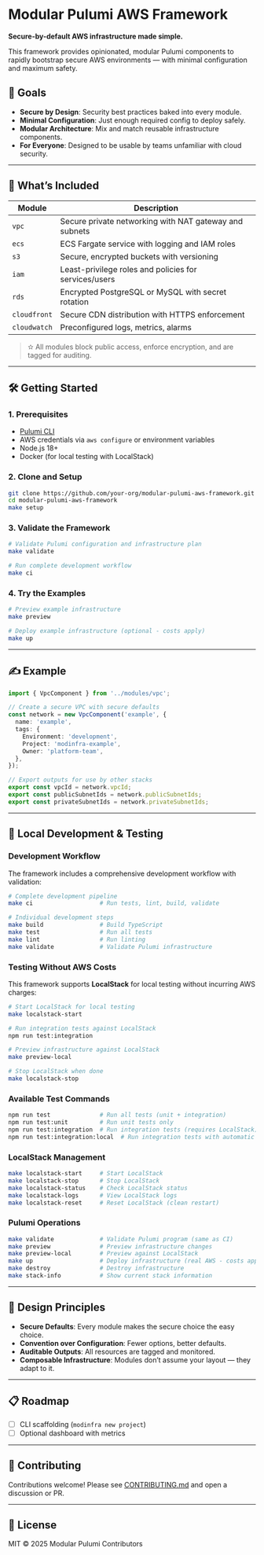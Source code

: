 # Modular Pulumi AWS Framework

**Secure-by-default AWS infrastructure made simple.**

This framework provides opinionated, modular Pulumi components to rapidly bootstrap secure AWS environments — with minimal configuration and maximum safety.

## 🚀 Goals

- **Secure by Design**: Security best practices baked into every module.
- **Minimal Configuration**: Just enough required config to deploy safely.
- **Modular Architecture**: Mix and match reusable infrastructure components.
- **For Everyone**: Designed to be usable by teams unfamiliar with cloud security.

---

## 🧱 What’s Included

| Module       | Description                                            |
| ------------ | ------------------------------------------------------ |
| `vpc`        | Secure private networking with NAT gateway and subnets |
| `ecs`        | ECS Fargate service with logging and IAM roles         |
| `s3`         | Secure, encrypted buckets with versioning              |
| `iam`        | Least-privilege roles and policies for services/users  |
| `rds`        | Encrypted PostgreSQL or MySQL with secret rotation     |
| `cloudfront` | Secure CDN distribution with HTTPS enforcement         |
| `cloudwatch` | Preconfigured logs, metrics, alarms                    |

> ✫️ All modules block public access, enforce encryption, and are tagged for auditing.

---

## 🛠️ Getting Started

### 1. Prerequisites

- [Pulumi CLI](https://www.pulumi.com/docs/get-started/install/)
- AWS credentials via `aws configure` or environment variables
- Node.js 18+
- Docker (for local testing with LocalStack)

### 2. Clone and Setup

```bash
git clone https://github.com/your-org/modular-pulumi-aws-framework.git
cd modular-pulumi-aws-framework
make setup
```

### 3. Validate the Framework

```bash
# Validate Pulumi configuration and infrastructure plan
make validate

# Run complete development workflow
make ci
```

### 4. Try the Examples

```bash
# Preview example infrastructure
make preview

# Deploy example infrastructure (optional - costs apply)
make up
```

---

## ✍️ Example

```ts
import { VpcComponent } from '../modules/vpc';

// Create a secure VPC with secure defaults
const network = new VpcComponent('example', {
  name: 'example',
  tags: {
    Environment: 'development',
    Project: 'modinfra-example',
    Owner: 'platform-team',
  },
});

// Export outputs for use by other stacks
export const vpcId = network.vpcId;
export const publicSubnetIds = network.publicSubnetIds;
export const privateSubnetIds = network.privateSubnetIds;
```

---

## 🧪 Local Development & Testing

### Development Workflow

The framework includes a comprehensive development workflow with validation:

```bash
# Complete development pipeline
make ci                   # Run tests, lint, build, validate

# Individual development steps
make build                # Build TypeScript
make test                 # Run all tests
make lint                 # Run linting
make validate             # Validate Pulumi infrastructure
```

### Testing Without AWS Costs

This framework supports **LocalStack** for local testing without incurring AWS charges:

```bash
# Start LocalStack for local testing
make localstack-start

# Run integration tests against LocalStack
npm run test:integration

# Preview infrastructure against LocalStack
make preview-local

# Stop LocalStack when done
make localstack-stop
```

### Available Test Commands

```bash
npm run test              # Run all tests (unit + integration)
npm run test:unit         # Run unit tests only
npm run test:integration  # Run integration tests (requires LocalStack)
npm run test:integration:local  # Run integration tests with automatic LocalStack startup
```

### LocalStack Management

```bash
make localstack-start     # Start LocalStack
make localstack-stop      # Stop LocalStack
make localstack-status    # Check LocalStack status
make localstack-logs      # View LocalStack logs
make localstack-reset     # Reset LocalStack (clean restart)
```

### Pulumi Operations

```bash
make validate             # Validate Pulumi program (same as CI)
make preview              # Preview infrastructure changes
make preview-local        # Preview against LocalStack
make up                   # Deploy infrastructure (real AWS - costs apply)
make destroy              # Destroy infrastructure
make stack-info           # Show current stack information
```

---

## 📀 Design Principles

- **Secure Defaults**: Every module makes the secure choice the easy choice.
- **Convention over Configuration**: Fewer options, better defaults.
- **Auditable Outputs**: All resources are tagged and monitored.
- **Composable Infrastructure**: Modules don’t assume your layout — they adapt to it.

---

## 📋 Roadmap

- [ ] CLI scaffolding (`modinfra new project`)
- [ ] Optional dashboard with metrics

---

## 🧠 Contributing

Contributions welcome! Please see [CONTRIBUTING.md](./CONTRIBUTING.md) and open a discussion or PR.

---

## 📄 License

MIT © 2025 Modular Pulumi Contributors
